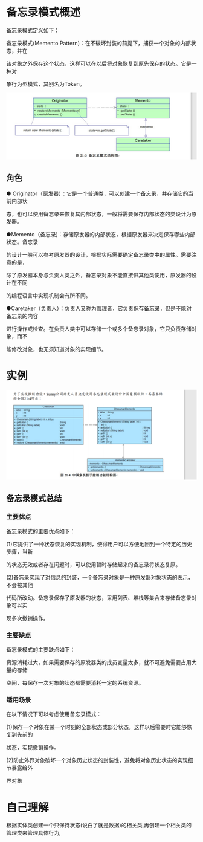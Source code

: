  

# 备忘录模式概述 

备忘录模式定义如下： 

备忘录模式(Memento Pattern)：在不破坏封装的前提下，捕获一个对象的内部状态，并在 

该对象之外保存这个状态，这样可以在以后将对象恢复到原先保存的状态。它是一种对 

象行为型模式，其别名为Token。 

![image-20200325134925133](Memento.assets/image-20200325134925133.png)

## 角色

● Originator（原发器）：它是一个普通类，可以创建一个备忘录，并存储它的当前内部状 

态，也可以使用备忘录来恢复其内部状态，一般将需要保存内部状态的类设计为原发器。 

●Memento（备忘录)：存储原发器的内部状态，根据原发器来决定保存哪些内部状态。备忘录 

的设计一般可以参考原发器的设计，根据实际需要确定备忘录类中的属性。需要注意的是， 

除了原发器本身与负责人类之外，备忘录对象不能直接供其他类使用，原发器的设计在不同 

的编程语言中实现机制会有所不同。 

●Caretaker（负责人）：负责人又称为管理者，它负责保存备忘录，但是不能对备忘录的内容 

进行操作或检查。在负责人类中可以存储一个或多个备忘录对象，它只负责存储对象，而不 

能修改对象，也无须知道对象的实现细节。 



# 实例

![image-20200325135853060](Memento.assets/image-20200325135853060.png)

## 备忘录模式总结

### 主要优点 

备忘录模式的主要优点如下： 

(1)它提供了一种状态恢复的实现机制，使得用户可以方便地回到一个特定的历史步骤，当新 

的状态无效或者存在问题时，可以使用暂时存储起来的备忘录将状态复原。 

(2)备忘录实现了对信息的封装，一个备忘录对象是一种原发器对象状态的表示，不会被其他 

代码所改动。备忘录保存了原发器的状态，采用列表、堆栈等集合来存储备忘录对象可以实 

现多次撤销操作。 

### 主要缺点 

备忘录模式的主要缺点如下： 

资源消耗过大，如果需要保存的原发器类的成员变量太多，就不可避免需要占用大量的存储 

空间，每保存一次对象的状态都需要消耗一定的系统资源。 

### 适用场景 

在以下情况下可以考虑使用备忘录模式： 

(1)保存一个对象在某一个时刻的全部状态或部分状态，这样以后需要时它能够恢复到先前的 

状态，实现撤销操作。 

(2)防止外界对象破坏一个对象历史状态的封装性，避免将对象历史状态的实现细节暴露给外 

界对象


# 自己理解
根据实体类创建一个只保持状态(说白了就是数据)的相关类,再创建一个相关类的管理类来管理具体行为,